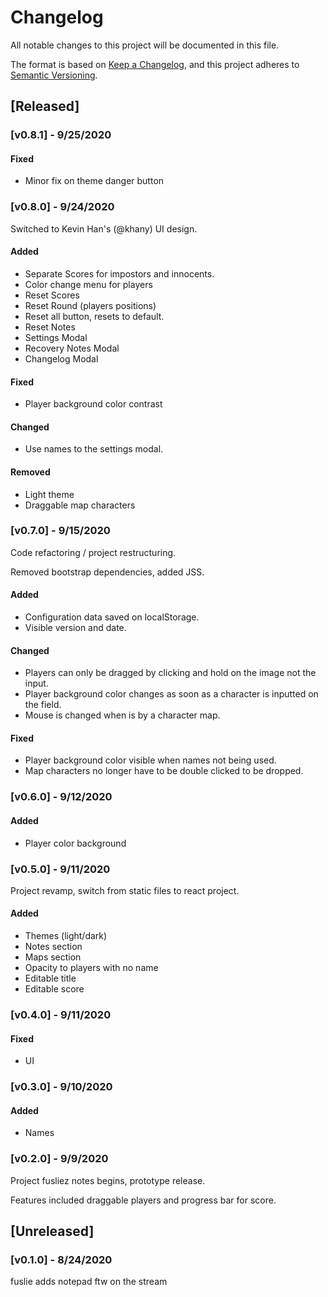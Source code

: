 # Changelog

All notable changes to this project will be documented in this file.

The format is based on [Keep a Changelog](https://keepachangelog.com/en/1.0.0/),
and this project adheres to [Semantic Versioning](https://semver.org/spec/v2.0.0.html).

## [Released]

### [v0.8.1] - 9/25/2020

#### Fixed

- Minor fix on theme danger button

### [v0.8.0] - 9/24/2020

Switched to Kevin Han's (@khany) UI design.

#### Added

- Separate Scores for impostors and innocents.
- Color change menu for players
- Reset Scores
- Reset Round (players positions)
- Reset all button, resets to default.
- Reset Notes
- Settings Modal
- Recovery Notes Modal
- Changelog Modal

#### Fixed

- Player background color contrast

#### Changed

- Use names to the settings modal.

#### Removed

- Light theme
- Draggable map characters

### [v0.7.0] - 9/15/2020

Code refactoring / project restructuring.

Removed bootstrap dependencies, added JSS.

#### Added

- Configuration data saved on localStorage.
- Visible version and date.

#### Changed

- Players can only be dragged by clicking and hold on the image not the input.
- Player background color changes as soon as a character is inputted on the field.
- Mouse is changed when is by a character map.

#### Fixed

- Player background color visible when names not being used.
- Map characters no longer have to be double clicked to be dropped.

### [v0.6.0] - 9/12/2020

#### Added

- Player color background

### [v0.5.0] - 9/11/2020

Project revamp, switch from static files to react project.

#### Added

- Themes (light/dark)
- Notes section
- Maps section
- Opacity to players with no name
- Editable title
- Editable score

### [v0.4.0] - 9/11/2020

#### Fixed

- UI

### [v0.3.0] - 9/10/2020

#### Added

- Names

### [v0.2.0] - 9/9/2020

Project fusliez notes begins, prototype release.

Features included draggable players and progress bar for score.

## [Unreleased]

### [v0.1.0] - 8/24/2020

fuslie adds notepad ftw on the stream
